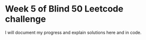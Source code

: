 # Week 5 of Blind 50 Leetcode challenge
I will document my progress and explain solutions here and in code. 

